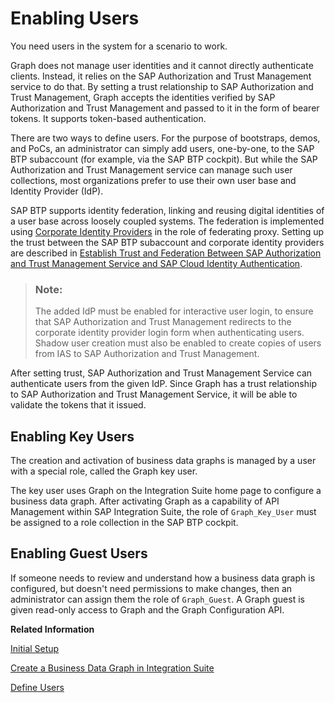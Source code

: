 <!-- loio2d113a1343cd4e34b33a8460344361a1 -->

# Enabling Users

You need users in the system for a scenario to work.

Graph does not manage user identities and it cannot directly authenticate clients. Instead, it relies on the SAP Authorization and Trust Management service to do that. By setting a trust relationship to SAP Authorization and Trust Management, Graph accepts the identities verified by SAP Authorization and Trust Management and passed to it in the form of bearer tokens. It supports token-based authentication.

There are two ways to define users. For the purpose of bootstraps, demos, and PoCs, an administrator can simply add users, one-by-one, to the SAP BTP subaccount \(for example, via the SAP BTP cockpit\). But while the SAP Authorization and Trust Management service can manage such user collections, most organizations prefer to use their own user base and Identity Provider \(IdP\).

SAP BTP supports identity federation, linking and reusing digital identities of a user base across loosely coupled systems. The federation is implemented using [Corporate Identity Providers](https://help.sap.com/viewer/6d6d63354d1242d185ab4830fc04feb1/Cloud/en-US/19f3eca47db643b6aad448b5dc1075ad.html) in the role of federating proxy. Setting up the trust between the SAP BTP subaccount and corporate identity providers are described in [Establish Trust and Federation Between SAP Authorization and Trust Management Service and SAP Cloud Identity Authentication](https://help.sap.com/products/BTP/65de2977205c403bbc107264b8eccf4b/161f8f0cfac64c4fa2d973bc5f08a894.html?version=Cloud).

> ### Note:  
> The added IdP must be enabled for interactive user login, to ensure that SAP Authorization and Trust Management redirects to the corporate identity provider login form when authenticating users. Shadow user creation must also be enabled to create copies of users from IAS to SAP Authorization and Trust Management.

After setting trust, SAP Authorization and Trust Management Service can authenticate users from the given IdP. Since Graph has a trust relationship to SAP Authorization and Trust Management Service, it will be able to validate the tokens that it issued.



<a name="loio2d113a1343cd4e34b33a8460344361a1__section_h4z_yfy_pcc"/>

## Enabling Key Users

The creation and activation of business data graphs is managed by a user with a special role, called the Graph key user.

The key user uses Graph on the Integration Suite home page to configure a business data graph. After activating Graph as a capability of API Management within SAP Integration Suite, the role of `Graph_Key_User` must be assigned to a role collection in the SAP BTP cockpit.



<a name="loio2d113a1343cd4e34b33a8460344361a1__section_oqc_rhy_pcc"/>

## Enabling Guest Users

If someone needs to review and understand how a business data graph is configured, but doesn't need permissions to make changes, then an administrator can assign them the role of `Graph_Guest`. A Graph guest is given read-only access to Graph and the Graph Configuration API.

**Related Information**  


[Initial Setup](initial-setup-12ad448.md "As a Subaccount or Tenant Administrator, you need to add Graph as a capability of API Management within SAP Integration Suite.")

[Create a Business Data Graph in Integration Suite](create-a-business-data-graph-in-integration-suite-42daf3b.md "As Tenant administrator in the SAP Integration Suite, you can create a new business data graph. You can also use an existing configuration file to create a business data graph.")

[Define Users](initial-setup-12ad448.md#loio12ad448225ac47049982d9faab7978a3__section_DefineUsers)


